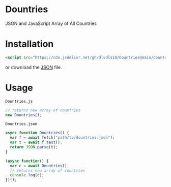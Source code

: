 # Dountries
JSON and JavaScript Array of All Countries

# Installation

```html
<script src="https://cdn.jsdelivr.net/gh/dlvdls18/Dountries@main/dountries.js"></script>
```

or download the [JSON](https://cdn.jsdelivr.net/gh/dlvdls18/Dountries@main/dountries.json) file.

# Usage

`Dountries.js`

```js
// returns new array of countries
new Dountries();
```

`Dountries.json`

```js
async function Dountries() {
  var f = await fetch("path/to/dountries.json");
  var t = await f.text();
  return JSON.parse(t);
}
```

```js
(async function() {
  var c = await Dountries();
  // returns new array of countries
  console.log(c);
})();
```
